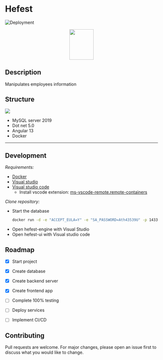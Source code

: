 # Hefest

![Deployment][deployment-shield]

<p align="center">
  <img src="https://images.vexels.com/media/users/3/189084/isolated/preview/278f4268882ce41fcfd5a95e00cca13a-dios-griego-hefesto.png" width="80" height="100">
</p>

## Description

Manipulates employees information

## Structure
<img src="https://i.imgur.com/O58X96w.png">

- MySQL server 2019
- Dot net 5.0
- Angular 13
- Docker

---

## Development

*Requirements:*

- [Docker](https://docs.docker.com/get-docker/)
- [Visual studio](https://visualstudio.microsoft.com/)
- [Visual studio code](https://code.visualstudio.com/)
  - Install vscode extension:
[ms-vscode-remote.remote-containers](https://marketplace.visualstudio.com/items?itemName=ms-vscode-remote.remote-containers)


*Clone repository:*
- Start the database
  ```sh
  docker run -d -e "ACCEPT_EULA=Y" -e "SA_PASSWORD=Ath43539U" -p 1433:1433 --name hefestSql -d mcr.microsoft.com/mssql/server:2019-latest
  ```
- Open hefest-engine with Visual Studio
- Open hefest-ui with Visual studio code

## Roadmap

- [x] Start project
- [x] Create database
- [x] Create backend server
- [x] Create frontend app
- [ ] Complete 100% testing
- [ ] Deploy services
- [ ] Implement CI/CD



## Contributing
Pull requests are welcome. For major changes, please open an issue first to discuss what you would like to change.

[deployment-shield]: https://img.shields.io/static/v1?label=CD&message=Incomplete&color=orange&style=flat-square&logo=GitHubActions
